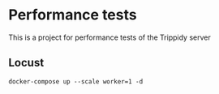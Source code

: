 # Performance tests
This is a project for performance tests of the Trippidy server

## Locust

```
docker-compose up --scale worker=1 -d
```